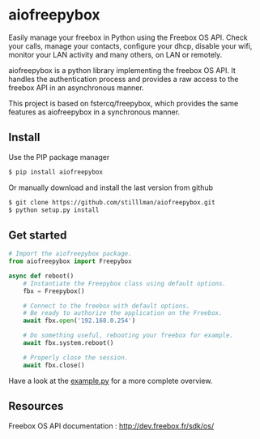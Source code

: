 aiofreepybox
==========

Easily manage your freebox in Python using the Freebox OS API.
Check your calls, manage your contacts, configure your dhcp, disable your wifi, monitor your LAN activity and many others, on LAN or remotely.

aiofreepybox is a python library implementing the freebox OS API. It handles the authentication process and provides a raw access to the freebox API in an asynchronous manner.

This project is based on fstercq/freepybox, which provides the same features as aiofreepybox in a synchronous manner.

Install
-------
Use the PIP package manager
```bash
$ pip install aiofreepybox
```

Or manually download and install the last version from github
```bash
$ git clone https://github.com/stilllman/aiofreepybox.git
$ python setup.py install
```

Get started
-----------
```python
# Import the aiofreepybox package.
from aiofreepybox import Freepybox

async def reboot()
    # Instantiate the Freepybox class using default options.
    fbx = Freepybox()

    # Connect to the freebox with default options. 
    # Be ready to authorize the application on the Freebox.
    await fbx.open('192.168.0.254')

    # Do something useful, rebooting your freebox for example.
    await fbx.system.reboot()

    # Properly close the session.
	await fbx.close()
```
Have a look at the [example.py](https://github.com/stilllman/freepybox/blob/master/example.py) for a more complete overview.

Resources
---------
Freebox OS API documentation : http://dev.freebox.fr/sdk/os/

